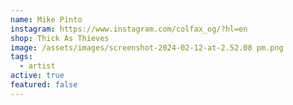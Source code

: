 ```yaml
---
name: Mike Pinto
instagram: https://www.instagram.com/colfax_og/?hl=en
shop: Thick As Thieves
image: /assets/images/screenshot-2024-02-12-at-2.52.08 pm.png
tags:
  - artist
active: true
featured: false
---
```

